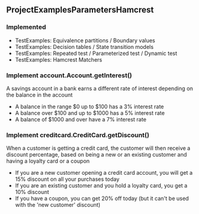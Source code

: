 ## ProjectExamplesParametersHamcrest

### Implemented
- TestExamples: Equivalence partitions / Boundary values
- TestExamples: Decision tables / State transition models
- TestExamples: Repeated test / Parameterized test / Dynamic test
- TestExamples: Hamcrest Matchers

### Implement account.Account.getInterest()
A savings account in a bank earns a different rate of interest depending on the balance in the account
- A balance in the range $0 up to $100 has a 3% interest rate
- A balance over $100 and up to $1000 has a 5% interest rate
- A balance of $1000 and over have a 7% interest rate

### Implement creditcard.CreditCard.getDiscount()
When a customer is getting a credit card, the customer will then receive a discount percentage, based on being a new or an existing customer and having a loyalty card or a coupon
- If you are a new customer opening a credit card account, you will get a 15% discount on all your purchases today
- If you are an existing customer and you hold a loyalty card, you get a 10% discount
- If you have a coupon, you can get 20% off today (but it can't be used with the 'new customer' discount)

